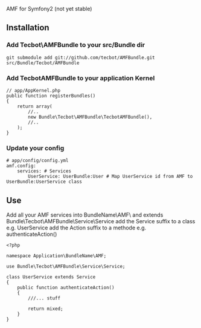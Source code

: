 AMF for Symfony2 (not yet stable)

## Installation

### Add Tecbot\AMFBundle to your src/Bundle dir

    git submodule add git://github.com/tecbot/AMFBundle.git src/Bundle/Tecbot/AMFBundle
    
### Add TecbotAMFBundle to your application Kernel

    // app/AppKernel.php
    public function registerBundles()
    {
        return array(
            //..
            new Bundle\Tecbot\AMFBundle\TecbotAMFBundle(),
            //..
        );
    }
    
### Update your config

    # app/config/config.yml
    amf.config:
        services: # Services
            UserService: UserBundle:User # Map UserService id from AMF to UserBundle:UserService class

## Use

Add all your AMF services into BundleName\AMF\ and extends Bundle\Tecbot\AMFBundle\Service\Service
add the Service suffix to a class e.g. UserService
add the Action suffix to a methode e.g. authenticateAction()
    
    <?php
    
    namespace Application\BundleName\AMF;

    use Bundle\Tecbot\AMFBundle\Service\Service;
    
    class UserService extends Service
    {
        public function authenticateAction()
        {
            ///... stuff

            return mixed;
        }
    }